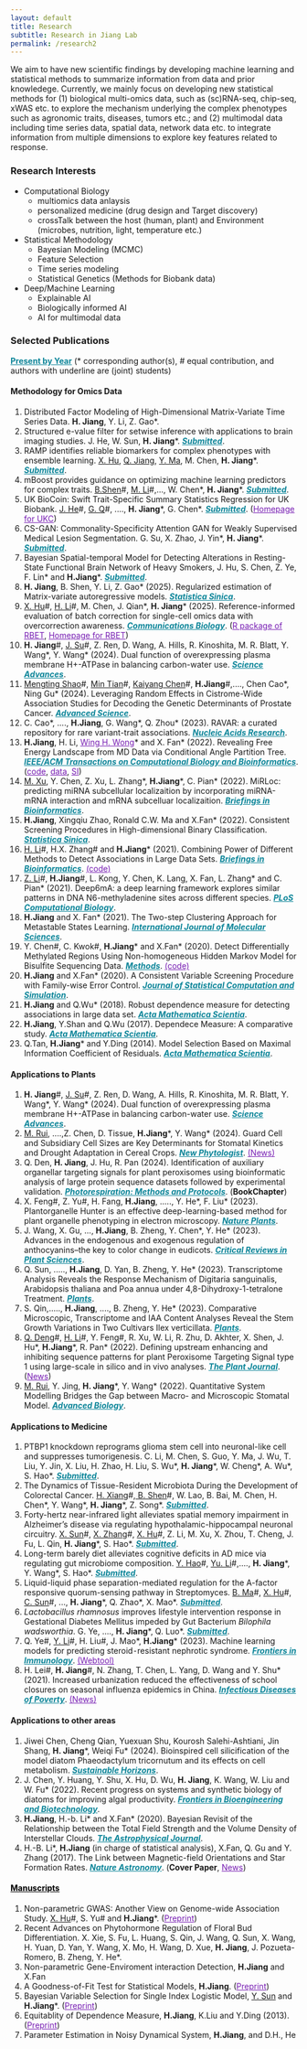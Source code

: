 ```yaml
---
layout: default
title: Research
subtitle: Research in Jiang Lab
permalink: /research2
---
```

We aim to have new scientific findings by developing machine learning and statistical methods to summarize information from data and prior knowledege. Currently, we mainly focus on developing new statistical methods for (1) biological multi-omics data, such as (sc)RNA-seq, chip-seq, xWAS etc. to explore the mechanism underlying the complex phenotypes such as agronomic traits, diseases, tumors etc.; and (2) multimodal data including time series data, spatial data, network data etc. to integrate information from multiple dimensions to explore key features related to response.

### Research Interests 
- Computational Biology
    - multiomics data anlaysis
    - personalized medicine (drug design and Target discovery)
    - crossTalk between the host (human, plant) and Environment (microbes, nutrition, light, temperature etc.)
- Statistical Methodology
    - Bayesian Modeling (MCMC)
    - Feature Selection
    - Time series modeling
    - Statistical Genetics (Methods for Biobank data)
- Deep/Machine Learning
    - Explainable AI
    - Biologically informed AI
    - AI for multimodal data

### Selected Publications 
<a href="/research" style="color: #0c8599;">**Present by Year**</a> (\* corresponding author(s), \# equal contribution, and authors with underline are (joint) students)
#### Methodology for Omics Data
1. Distributed Factor Modeling of High-Dimensional Matrix-Variate Time Series Data. **H. Jiang**, Y. Li, Z. Gao\*.
1. Structured e-value filter for setwise inference with applications to brain imaging studies. J. He, W. Sun, **H. Jiang**\*.  <a href="" style="color: #0c8599;">***Submitted***</a>. 
1. RAMP identifies reliable biomarkers for complex phenotypes with ensemble learning. <u>X. Hu</u>, <u>Q. Jiang</u>, <u>Y. Ma</u>, M. Chen, **H. Jiang**\*. <a href="" style="color: #0c8599;">***Submitted***</a>. 
1. mBoost provides guidance on optimizing machine learning predictors for complex traits. <u>B.Shen</u>\#, <u>M. Li</u>\#,..., W. Chen\*, **H. Jiang**\*. <a href="" style="color: #0c8599;">***Submitted***</a>.  
1. UK BioCoin: Swift Trait-Specific Summary Statistics Regression for UK Biobank. <u>J. He</u>\#, <u>G. Q</u>\#, ...., **H. Jiang**\*, G. Chen\*. <a href="https://biorxiv.org/cgi/content/short/2024.04.12.589273v1" style="color:#0c8599;">***Submitted***</a>. (<a href="https://github.com/Ttttt47/UKBioCoin" style="color: #771DB3;">Homepage for UKC</a>)
1. CS-GAN: Commonality-Specificity Attention GAN for Weakly Supervised Medical Lesion Segmentation. G. Su, X. Zhao, J. Yin\*, **H. Jiang**\*. <a href="" style="color:#0c8599;">***Submitted***</a>. 
1. Bayesian Spatial-temporal Model for Detecting Alterations in Resting-State Functional Brain Network of Heavy Smokers, J. Hu, S. Chen, Z. Ye, F. Lin\* and **H.Jiang**\*. <a href="" style="color:#0c8599;">***Submitted***</a>.
1. **H. Jiang**, B. Shen, Y. Li, Z. Gao\* (2025). Regularized estimation of Matrix-variate autoregressive models. <a href="http://www3.stat.sinica.edu.tw/ss_newpaper/SS-2024-0341_na.pdf" style="color: #0c8599;">***Statistica Sinica***</a>. 
1. <u>X. Hu</u>\#, <u>H. Li</u>\#, M. Chen, J. Qian\*,  **H. Jiang**\* (2025). Reference-informed evaluation of batch correction for single-cell omics data with overcorrection awareness. <a href="https://doi.org/10.1038/s42003-025-07947-7" style="color: #0c8599;">***Communications Biology***</a>. (<a href="/resources/RBET_0.1.0.zip" style="color: #771DB3;">R package of RBET</a>, <a href="https://github.com/zlyx26/RBET" style="color: #771DB3;">Homepage for RBET</a>)
1. **H. Jiang**\#, <u>J. Su</u>\#, Z. Ren, D. Wang, A. Hills, R. Kinoshita, M. R. Blatt, Y. Wang\*, Y. Wang\* (2024). Dual function of overexpressing plasma membrane H+-ATPase in balancing carbon-water use. <a href="https://www.science.org/doi/10.1126/sciadv.adp8017" style="color: #0c8599;">***Science Advances***</a>. 
1. <u>Mengting Shao</u>\#, <u>Min Tian</u>\#, <u>Kaiyang Chen</u>\#, **H.Jiang**\#,...., Chen Cao\*, Ning Gu\* (2024). Leveraging Random Effects in Cistrome-Wide Association Studies for Decoding the Genetic Determinants of Prostate Cancer. <a href="http://doi.org/10.1002/advs.202400815" style="color: #0c8599;">***Advanced Science***</a>.
1. C. Cao\*, ...., **H.Jiang**, G. Wang\*, Q. Zhou\* (2023). RAVAR: a curated repository for rare variant-trait associations. <a href="https://academic.oup.com/nar/advance-article/doi/10.1093/nar/gkad876/7311081?login=true" style="color: #0c8599;">***Nucleic Acids Research***</a>.
1. **H.Jiang**, H. Li, <a href="https://biox.stanford.edu/people/wing-wong" style="color: #771DB3;"> Wing H. Wong</a>\* and X. Fan\* (2022). Revealing Free Energy Landscape from MD Data via Conditional Angle Partition Tree. <a href="https://ieeexplore.ieee.org/abstract/document/9767706" style="color: #0c8599;">***IEEE/ACM Transactions on Computational Biology and Bioinformatics***</a>. (<a href="/resources/capt.zip" style="color: #771DB3;">code</a>, <a href="/resources/ala-traj.zip" style="color: #771DB3;"> data</a>, <a href="/resources/capt-supp.pdf" style="color: #771DB3;"> SI</a>)
1. <u>M. Xu</u>, Y. Chen, Z. Xu, L. Zhang\*, **H.Jiang**\*, C. Pian\* (2022). MiRLoc: predicting miRNA subcellular localizaition by incorporating miRNA-mRNA interaction and mRNA subcelluar localizaition. <a href="https://academic.oup.com/bib/advance-article-abstract/doi/10.1093/bib/bbac044/6532537" style="color: #0c8599;">***Briefings in Bioinformatics***</a>.
1. **H.Jiang**, Xingqiu Zhao, Ronald C.W. Ma and X.Fan\* (2022). Consistent Screening Procedures in High-dimensional Binary Classification. <a href="http://www3.stat.sinica.edu.tw/preprint/SS-2020-0088_Preprint.pdf" style="color: #0c8599;">***Statistica Sinica***</a>.
1. <u>H. Li</u>\#, H.X. Zhang\# and **H.Jiang**\* (2021). Combining Power of Different Methods to Detect Associations in Large Data Sets. <a href="https://academic.oup.com/bib/advance-article/doi/10.1093/bib/bbab488/6447432" style="color: #0c8599;">***Briefings in Bioinformatics***</a>.  <a href="/resources/DM.zip" style="color: #771DB3;"> (code) </a>
1. <u>Z. Li</u>\#, **H.Jiang**\#, L. Kong, Y. Chen, K. Lang, X. Fan, L. Zhang\* and C. Pian\* (2021). Deep6mA: a deep learning framework explores similar patterns in DNA N6-methyladenine sites across different species. <a href="https://doi.org/10.1371/journal.pcbi.1008767" style="color: #0c8599;">***PLoS Computational Biology***</a>.
1. **H.Jiang** and X. Fan\* (2021). The Two-step Clustering Approach for Metastable States Learning. <a href="https://www.mdpi.com/1422-0067/22/12/6576" style="color:#0c8599;">***International Journal of Molecular Sciences***</a>.
1. Y. Chen\#, C. Kwok\#, **H.Jiang**\* and X.Fan\* (2020). Detect Differentially Methylated Regions Using Non-homogeneous Hidden Markov Model for Bisulfite Sequencing Data. <a href="https://doi.org/10.1016/j.ymeth.2020.09.009" style="color:#0c8599;">***Methods***</a>. <a href="/resources/BSDMR.zip" style="color: #771DB3;"> (code) </a>
1. **H.Jiang** and X.Fan\* (2020). A Consistent Variable Screening Procedure with Family-wise Error Control. <a href="https://doi.org/10.1080/00949655.2020.1724291" style="color:#0c8599;">***Journal of Statistical Computation and Simulation***</a>.
1. **H.Jiang** and Q.Wu\* (2018). Robust dependence measure for detecting associations in large data set. <a href="https://doi.org/10.1016/S0252-9602(17)30117-0" style="color:#0c8599;">***Acta Mathematica Scientia***</a>.
1. **H.Jiang**, Y.Shan and Q.Wu (2017). Dependece Measure: A comparative study. <a href="" style="color: #0c8599;">***Acta Mathematica Scientia***</a>.  
1. Q.Tan, **H.Jiang**\* and Y.Ding (2014). Model Selection Based on Maximal Information Coefficient of Residuals. <a href="https://doi.org/10.1016/S0252-9602(14)60031-X" style="color: #0c8599;">***Acta Mathematica Scientia***</a>.

#### Applications to Plants
1. **H. Jiang**\#, <u>J. Su</u>\#, Z. Ren, D. Wang, A. Hills, R. Kinoshita, M. R. Blatt, Y. Wang\*, Y. Wang\* (2024). Dual function of overexpressing plasma membrane H+-ATPase in balancing carbon-water use. <a href="https://www.science.org/doi/10.1126/sciadv.adp8017" style="color: #0c8599;">***Science Advances***</a>. 
1. <u>M. Rui</u>, ....,Z. Chen, D. Tissue, **H.Jiang**\*, Y. Wang\* (2024). Guard Cell and Subsidiary Cell Sizes are Key Determinants for Stomatal Kinetics and Drought Adaptation in Cereal Crops. <a href="https://nph.onlinelibrary.wiley.com/doi/full/10.1111/nph.19757" style="color:#0c8599;">***New Phytologist***</a>. <a href="http://www.cab.zju.edu.cn/nxx/2024/0504/c6958a2910834/page.htm" style="color: #771DB3;"> (News)</a>
1. Q. Den, **H. Jiang**, J. Hu, R. Pan (2024). Identification of auxiliary organellar targeting signals for plant peroxisomes using bioinformatic analysis of large protein sequence datasets followed by experimental validation. <a href="https://doi.org/10.1007/978-1-0716-3802-6" style="color: #0c8599;">***Photorespiration: Methods and Protocols***</a>. (**BookChapter**)
1. X. Feng\#, Z. Yu\#, H. Fang, **H.Jiang**, ....., Y. He\*,  F. Liu\* (2023). Plantorganelle Hunter is an effective deep-learning-based method for plant organelle phenotyping in electron microscopy. <a href="https://www.nature.com/articles/s41477-023-01527-5" style="color: #0c8599;">***Nature Plants***</a>.
1. J. Wang, X. Gu, ..., **H.Jiang**, B. Zheng, Y. Chen\*, Y. He\* (2023). Advances in the endogenous and exogenous regulation of anthocyanins–the key to color change in eudicots. <a href="https://www.tandfonline.com/doi/full/10.1080/07352689.2023.2227485" style="color: #0c8599;">***Critical Reviews in Plant Sciences***</a>.
1. Q. Sun, ....., **H.Jiang**, D. Yan, B. Zheng, Y. He\* (2023). Transcriptome Analysis Reveals the Response Mechanism of Digitaria sanguinalis, Arabidopsis thaliana and Poa annua under 4,8-Dihydroxy-1-tetralone Treatment. <a href="https://www.mdpi.com/2223-7747/12/14/2728/review_report" style="color: #0c8599;">***Plants***</a>.
1. S. Qin,....., **H.Jiang**, ...., B. Zheng, Y. He\* (2023). Comparative Microscopic, Transcriptome and IAA Content Analyses Reveal the Stem Growth Variations in Two Cultivars Ilex verticillata. <a href="https://www.mdpi.com/2223-7747/12/10/1941" style="color: #0c8599;">***Plants***</a>.
1. <u>Q. Deng</u>\#, <u> H. Li</u>\#, Y. Feng\#, R. Xu, W. Li, R. Zhu, D. Akhter, X. Shen, J. Hu\*, **H.Jiang**\*, R. Pan\* (2022). Defining upstream enhancing and inhibiting sequence patterns for plant Peroxisome Targeting Signal type 1 using large-scale in silico and in vivo analyses. <a href="https://onlinelibrary.wiley.com/doi/10.1111/tpj.15840" style="color: #0c8599;">***The Plant Journal***</a>. (<a href="http://www.cab.zju.edu.cn/chinese/2022/0705/c11148a2601415/page.htm" style="color: #771DB3;">News</a>)
1. <u>M. Rui</u>, Y. Jing, **H. Jiang**\*, Y. Wang\* (2022). Quantitative System Modelling Bridges the Gap between Macro- and Microscopic Stomatal Model. <a href="https://onlinelibrary.wiley.com/doi/10.1002/adbi.202200131" style="color: #0c8599;">***Advanced Biology***</a>.

#### Applications to Medicine
1. PTBP1 knockdown reprograms glioma stem cell into neuronal-like cell and suppresses tumorigenesis. C. Li, M. Chen, S. Guo, Y. Ma, J. Wu, T. Liu, Y. Jin, X. Liu, H. Zhao, H. Liu, S. Wu\*, **H. Jiang**\*, W. Cheng\*, A. Wu\*, S. Hao\*. <a href="" style="color: #0c8599;">***Submitted***</a>. 
1. The Dynamics of Tissue-Resident Microbiota During the Development of Colorectal Cancer. <u>H. Xiang</u>\#,<u> B. Shen</u>\#, W. Lao, B. Bai, M. Chen, H. Chen\*, Y. Wang\*,  **H. Jiang**\*, Z. Song\*. <a href="" style="color: #0c8599;">***Submitted***</a>. 
1. Forty-hertz near-infrared light alleviates spatial memory impairment in Alzheimer’s disease via regulating hypothalamic-hippocampal neuronal circuitry. <u>X. Sun</u>\#, <u>X. Zhang</u>\#, <u>X. Hu</u>\#, Z. Li, M. Xu, X. Zhou, T. Cheng, J. Fu, L. Qin, **H. Jiang**\*, S. Hao\*. <a href="" style="color: #0c8599;">***Submitted***</a>. 
1. Long-term barely diet alleviates cognitive deficits in AD mice via regulating gut microbiome composition. <u>Y. Hao</u>\#, <u>Yu. Li</u>\#,...., **H. Jiang**\*, Y. Wang\*, S. Hao\*.  <a href="" style="color: #0c8599;">***Submitted***</a>. 
1. Liquid-liquid phase separation-mediated regulation for the A-factor responsive quorum-sensing pathway in Streptomyces. <u>B. Ma</u>\#, <u>X. Hu</u>\#, <u>C. Sun</u>\#, ...,  **H. Jiang**\*, Q. Zhao\*, X. Mao\*. <a href="" style="color: #0c8599;">***Submitted***</a>.
1. *Lactobacillus rhamnosus* improves lifestyle intervention response in Gestational Diabetes Mellitus impeded by Gut Bacterium *Bilophila wadsworthia*. G. Ye, ...., **H. Jiang**\*, Q. Luo\*. <a href="" style="color: #0c8599;">***Submitted***</a>.
1. Q. Ye\#, <u>Y. Li</u>\#,  H. Liu\#, J. Mao\*, **H.Jiang**\* (2023). Machine learning models for predicting steroid⁃resistant nephrotic syndrome. <a href="https://www.frontiersin.org/articles/10.3389/fimmu.2023.1090241/full" style="color: #0c8599;">***Frontiers in Immunology***</a>. <a href="https://datalinkx.shinyapps.io/srns/" style="color: #771DB3;"> (Webtool)</a> 
1. H. Lei\#, **H. Jiang**\#, N. Zhang, T. Chen, L. Yang, D. Wang and Y. Shu\* (2021). Increased urbanization reduced the effectiveness of school closures on seasonal influenza epidemics in China. <a href="https://idpjournal.biomedcentral.com/articles/10.1186/s40249-021-00911-7" style="color: #0c8599;">***Infectious Diseases of Poverty***</a>. <a href="https://nihds.zju.edu.cn/2022/0426/c66553a2524226/page.htm" style="color: #771DB3;"> (News) </a>
   
#### Applications to other areas
1. Jiwei Chen, Cheng Qian, Yuexuan Shu, Kourosh Salehi-Ashtiani, Jin Shang, **H. Jiang**\*, Weiqi Fu\* (2024). Bioinspired cell silicification of the model diatom Phaeodactylum tricornutum and its effects on cell metabolism.  <a href="https://www.sciencedirect.com/science/article/pii/S2772737824000385" style="color: #0c8599;">***Sustainable Horizons***</a>. 
1. J. Chen, Y. Huang, Y. Shu, X. Hu, D. Wu, **H. Jiang**, K. Wang, W. Liu and W. Fu\* (2022). Recent progress on systems and synthetic biology of diatoms for improving algal productivity. <a href="https://www.frontiersin.org/journals/bioengineering-and-biotechnology/articles/10.3389/fbioe.2022.908804/full" style="color: #0c8599;">***Frontiers in Bioengineering and Biotechnology***</a>.
1. **H.Jiang**, H.-b. Li\* and X.Fan\* (2020). Bayesian Revisit of the Relationship between the Total Field Strength and the Volume Density of Interstellar Clouds. <a href="https://doi.org/10.3847/1538-4357/ab672b" style="color: #0c8599;">***The Astrophysical Journal***</a>.
1. H.-B. Li\*, **H.Jiang** (in charge of statistical analysis), X.Fan, Q. Gu and Y. Zhang (2017). The Link between Magnetic-field Orientations and Star Formation Rates. <a href="https://doi.org/10.1038/s41550-017-0158" style="color: #0c8599;">***Nature Astronomy***</a>. (**Cover Paper**, <a href="[/resources/BSDMR.zip](https://www.cpr.cuhk.edu.hk/en/press/cuhk-physicist-and-statistician-work-together-to-reveal-link-between-magnetic-fields-and-birth-rate-of-stars/)" style="color: #771DB3;"> News</a>)


#### <a href="/resources" style="color: #000000;">Manuscripts</a>
1. Non-parametric GWAS: Another View on Genome-wide Association Study. <u>X. Hu</u>\#, S. Yu\# and **H.Jiang**\*. (<a href="https://www.biorxiv.org/content/10.1101/2022.11.11.516099v1" style="color: #771DB3;">Preprint</a>) 
1. Recent Advances on Phytohormone Regulation of Floral Bud Differentiation. X. Xie, S. Fu, L. Huang, S. Qin, J. Wang, Q. Sun, X. Wang, H. Yuan, D. Yan, Y. Wang, X. Mo, H. Wang, D. Xue, **H. Jiang**, J. Pozueta-Romero, B. Zheng, Y. He\*.
1. Non-parametric Gene-Enviroment interaction Detection, **H.Jiang** and X.Fan
1. A Goodness-of-Fit Test for Statistical Models, **H.Jiang**. (<a href="https://arxiv.org/pdf/2006.08864.pdf" style="color: #771DB3;">Preprint</a>)
1. Bayesian Variable Selection for Single Index Logistic Model, <u>Y. Sun</u> and **H.Jiang**\*. (<a href="https://arxiv.org/pdf/2012.06199.pdf" style="color: #771DB3;">Preprint</a>) 
1. Equitablity of Dependence Measure, **H.Jiang**, K.Liu and Y.Ding (2013). (<a href="https://arxiv.org/pdf/1501.02102.pdf" style="color: #771DB3;">Preprint</a>)
1. Parameter Estimation in Noisy Dynamical System, **H.Jiang**, and  D.H., He
